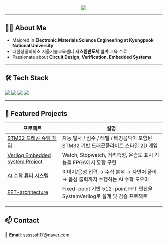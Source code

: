 <!-- 상단 배너 -->
<p align="center">
  <img src="https://capsule-render.vercel.app/api?type=soft&color=0:89CFF0,100:E0FFFF&height=170&text=Welcome!%20Seungheon%20Portfolio&fontSize=42&animation=fadeIn" />
</p>

---

## 👨‍💻 About Me
- Majored in **Electronic Materials Science Engineering at Kyungpook National University**  
- 대한상공회의소 서울기술교육센터 **시스템반도체 설계** 교육 수료
- Passionate about **Circuit Design, Verification, Embedded Systems**

---

## 🛠 Tech Stack
<p>
  <img src="https://img.shields.io/badge/C-2B579A?style=for-the-badge&logo=c&logoColor=white" />
  <img src="https://img.shields.io/badge/Python-3776AB?style=for-the-badge&logo=python&logoColor=white" />
  <img src="https://img.shields.io/badge/Verilog-1572B6?style=for-the-badge&logo=verilog&logoColor=white" />
  <img src="https://img.shields.io/badge/SystemVerilog-6A5ACD?style=for-the-badge&logo=verilog&logoColor=white" />
</p>

---

## 🚀 Featured Projects
| 프로젝트 | 설명 |
|---|---|
| [STM32 드래곤 슈팅 게임](https://github.com/shhhhhhh1799/portfolio/blob/game/README.md) | 자동 발사 / 점수 / 레벨 / 배경음악이 포함된 STM32 기반 드래곤플라이트 스타일 2D 게임 |
| [Verilog Embedded system Project](https://github.com/shhhhhhh1799/portfolio/tree/uart_sensor_watch) | Watch, Stopwatch, 거리측정, 온습도 표시 기능을 FPGA에서 통합 구현 |
| [AI 수학 튜터 시스템](https://github.com/shhhhhhh1799/portfolio/tree/mathtutor) | 이미지/음성 입력 → 수식 분석 → 자연어 풀이 → 음성 출력까지 수행하는 AI 수학 도우미 |
| [FFT-architecture](https://github.com/shhhhhhh1799/portfolio/tree/fft-architecture) | Fixed-point 기반 512-point FFT 연산을 SystemVerilog로 설계 및 검증 프로젝트 |


---

## 📫 Contact
📧 **Email**: [ssssssh17@naver.com](mailto:ssssssh17@naver.com)
